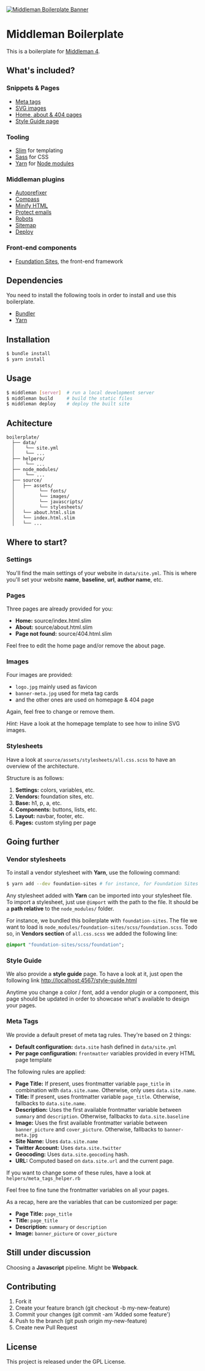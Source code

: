 [![Middleman Boilerplate Banner](source/assets/images/banner-meta.jpg)](https://cveneziani.github.io/middleman-boilerplate/)

# Middleman Boilerplate

This is a boilerplate for [Middleman 4](http://middlemanapp.com/).

## What's included?

### Snippets & Pages

- [Meta tags](#meta-tags)
- [SVG images](#images)
- [Home, about & 404 pages](#pages)
- [Style Guide page](#style-guide)

### Tooling

- [Slim](http://slim-lang.org/) for templating
- [Sass](http://sass-guidelin.es/) for CSS
- [Yarn](https://yarnpkg.com/) for [Node modules](http://npmjs.com/)

### Middleman plugins

- [Autoprefixer](https://github.com/middleman/middleman-autoprefixer)
- [Compass](http://compass-style.org/)
- [Minify HTML](https://github.com/middleman/middleman-minify-html)
- [Protect emails](https://github.com/amsardesai/middleman-protect-emails)
- [Robots](https://rubygems.org/gems/middleman-robots)
- [Sitemap](https://rubygems.org/gems/middleman-sitemap)
- [Deploy](https://rubygems.org/gems/middleman-deploy)

### Front-end components

- [Foundation Sites](http://foundation.zurb.com/sites/docs/), the front-end framework

## Dependencies

You need to install the following tools in order to install and use this boilerplate.

- [Bundler](http://bundler.io/)
- [Yarn](https://yarnpkg.com/)

## Installation

```bash
$ bundle install
$ yarn install
```

## Usage

```bash
$ middleman [server]  # run a local development server
$ middleman build     # build the static files
$ middleman deploy    # deploy the built site
```

## Achitecture

```
boilerplate/
  ├── data/
  │    └── site.yml
  │    └── ...
  ├── helpers/
  │    └── ...
  ├── node_modules/
  │    └── ...
  ├── source/
  │   ├── assets/
  │         └── fonts/
  │         └── images/
  │         └── javascripts/
  │         └── stylesheets/
  │   └── about.html.slim
  │   └── index.html.slim
  │   └── ...
```

## Where to start?

### Settings

You'll find the main settings of your website in `data/site.yml`.
This is where you'll set your website **name**, **baseline**, **url**, **author name**, etc.

### Pages

Three pages are already provided for you:

- **Home:** source/index.html.slim
- **About:** source/about.html.slim
- **Page not found:** source/404.html.slim

Feel free to edit the home page and/or remove the about page.

### Images

Four images are provided:

- `logo.jpg` mainly used as favicon
- `banner-meta.jpg` used for meta tag cards
- and the other ones are used on homepage & 404 page

Again, feel free to change or remove them.

*Hint:* Have a look at the homepage template to see how to inline SVG images.

### Stylesheets

Have a look at `source/assets/stylesheets/all.css.scss` to have an overview of the architecture.

Structure is as follows:

1. **Settings:** colors, variables, etc.
1. **Vendors:** foundation sites, etc.
1. **Base:** h1, p, a, etc.
1. **Components:** buttons, lists, etc.
1. **Layout:** navbar, footer, etc.
1. **Pages:** custom styling per page

## Going further

### Vendor stylesheets

To install a vendor stylesheet with **Yarn**, use the following command:

```bash
$ yarn add --dev foundation-sites # for instance, for Foundation Sites
```

Any stylesheet added with **Yarn** can be imported into your stylesheet file.
To import a stylesheet, just use `@import` with the path to the file. It should be a **path relative** to the `node_modules/` folder.

For instance, we bundled this boilerplate with `foundation-sites`. The file we want to load is `node_modules/foundation-sites/scss/foundation.scss`. Todo so, in **Vendors section** of `all.css.scss` we added the following line:

```sass
@import "foundation-sites/scss/foundation";
```

### Style Guide

We also provide a **style guide** page. To have a look at it, just open the following link [http://localhost:4567/style-guide.html](http://localhost:4567/style-guide.html)

Anytime you change a color / font, add a vendor plugin or a component, this page should be updated in order to showcase what's available to design your pages.

### Meta Tags

We provide a default preset of meta tag rules. They're based on 2 things:

- **Default configuration:** `data.site` hash defined in `data/site.yml`
- **Per page configuration:** `frontmatter` variables provided in every HTML page template

The following rules are applied:

- **Page Title:** If present, uses frontmatter variable `page_title` in combination with `data.site.name`. Otherwise, only uses `data.site.name`.
- **Title:** If present, uses frontmatter variable `page_title`. Otherwise, fallbacks to `data.site.name`.
- **Description:** Uses the first available frontmatter variable between `summary` and `description`. Otherwise, fallbacks to `data.site.baseline`
- **Image:** Uses the first available frontmatter variable between `banner_picture` and `cover_picture`. Otherwise, fallbacks to `banner-meta.jpg`
- **Site Name:** Uses `data.site.name`
- **Twitter Account:** Uses `data.site.twitter`
- **Geocoding:** Uses `data.site.geocoding` hash.
- **URL:** Computed based on `data.site.url` and the current page.

If you want to change some of these rules, have a look at `helpers/meta_tags_helper.rb`

Feel free to fine tune the frontmatter variables on all your pages.

As a recap, here are the variables that can be customized per page:

- **Page Title:** `page_title`
- **Title:** `page_title`
- **Description:** `summary` or `description`
- **Image:** `banner_picture` or `cover_picture`

## Still under discussion

Choosing a **Javascript** pipeline. Might be **Webpack**.

## Contributing

1. Fork it
2. Create your feature branch (git checkout -b my-new-feature)
3. Commit your changes (git commit -am 'Added some feature')
4. Push to the branch (git push origin my-new-feature)
5. Create new Pull Request

## License

This project is released under the GPL License.
